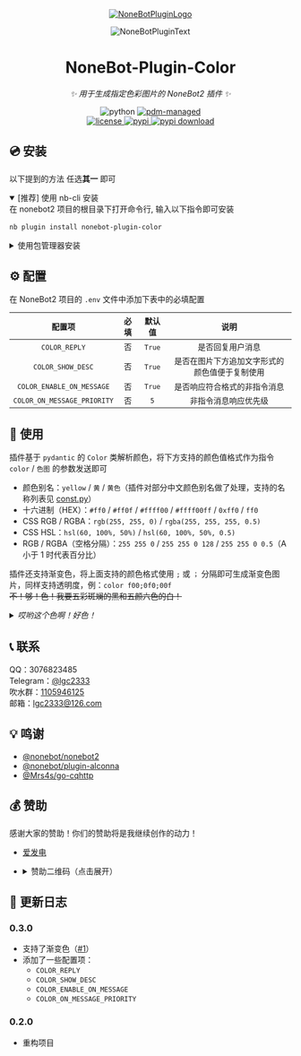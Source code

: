 <!-- markdownlint-disable MD031 MD033 MD036 MD041 -->

<div align="center">

<a href="https://v2.nonebot.dev/store">
  <img src="https://raw.githubusercontent.com/A-kirami/nonebot-plugin-template/resources/nbp_logo.png" width="180" height="180" alt="NoneBotPluginLogo">
</a>

<p>
  <img src="https://raw.githubusercontent.com/A-kirami/nonebot-plugin-template/resources/NoneBotPlugin.svg" width="240" alt="NoneBotPluginText">
</p>

# NoneBot-Plugin-Color

_✨ 用于生成指定色彩图片的 NoneBot2 插件 ✨_

<img src="https://img.shields.io/badge/python-3.8+-blue.svg" alt="python">
<a href="https://pdm.fming.dev">
  <img src="https://img.shields.io/badge/pdm-managed-blueviolet" alt="pdm-managed">
</a>

<br />

<a href="./LICENSE">
  <img src="https://img.shields.io/github/license/monsterxcn/nonebot-plugin-color.svg" alt="license">
</a>
<a href="https://pypi.python.org/pypi/nonebot-plugin-color">
  <img src="https://img.shields.io/pypi/v/nonebot-plugin-color.svg" alt="pypi">
</a>
<a href="https://pypi.python.org/pypi/nonebot-plugin-color">
  <img src="https://img.shields.io/pypi/dm/nonebot-plugin-color" alt="pypi download">
</a>

</div>

## 💿 安装

以下提到的方法 任选**其一** 即可

<details open>
<summary>[推荐] 使用 nb-cli 安装</summary>
在 nonebot2 项目的根目录下打开命令行, 输入以下指令即可安装

```bash
nb plugin install nonebot-plugin-color
```

</details>

<details>
<summary>使用包管理器安装</summary>
在 nonebot2 项目的插件目录下, 打开命令行, 根据你使用的包管理器, 输入相应的安装命令

<details>
<summary>pip</summary>

```bash
pip install nonebot-plugin-color
```

</details>
<details>
<summary>pdm</summary>

```bash
pdm add nonebot-plugin-color
```

</details>
<details>
<summary>poetry</summary>

```bash
poetry add nonebot-plugin-color
```

</details>
<details>
<summary>conda</summary>

```bash
conda install nonebot-plugin-color
```

</details>

打开 nonebot2 项目根目录下的 `pyproject.toml` 文件, 在 `[tool.nonebot]` 部分的 `plugins` 项里追加写入

```toml
[tool.nonebot]
plugins = [
    # ...
    "nonebot_plugin_color"
]
```

</details>

## ⚙️ 配置

在 NoneBot2 项目的 `.env` 文件中添加下表中的必填配置

|           配置项            | 必填 | 默认值 |                      说明                      |
| :-------------------------: | :--: | :----: | :--------------------------------------------: |
|        `COLOR_REPLY`        |  否  | `True` |                是否回复用户消息                |
|      `COLOR_SHOW_DESC`      |  否  | `True` | 是否在图片下方追加文字形式的颜色值便于复制使用 |
|  `COLOR_ENABLE_ON_MESSAGE`  |  否  | `True` |          是否响应符合格式的非指令消息          |
| `COLOR_ON_MESSAGE_PRIORITY` |  否  |  `5`   |              非指令消息响应优先级              |

## 🎉 使用

插件基于 `pydantic` 的 `Color` 类解析颜色，将下方支持的颜色值格式作为指令 `color` / `色图` 的参数发送即可

- 颜色别名：`yellow` / `黄` / `黄色`（插件对部分中文颜色别名做了处理，支持的名称列表见 [const.py](./nonebot_plugin_color/const.py)）
- 十六进制（HEX）：`#ff0` / `#ff0f` / `#ffff00` / `#ffff00ff` / `0xff0` / `ff0`
- CSS RGB / RGBA：`rgb(255, 255, 0)` / `rgba(255, 255, 255, 0.5)`
- CSS HSL：`hsl(60, 100%, 50%)` / `hsl(60, 100%, 50%, 0.5)`
- RGB / RGBA（空格分隔）：`255 255 0` / `255 255 0 128` / `255 255 0 0.5`（A 小于 1 时代表百分比）

插件还支持渐变色，将上面支持的颜色格式使用 `;` 或 `；` 分隔即可生成渐变色图片，同样支持透明度，例：`color f00;0f0;00f`  
~~不！够！色！我要五彩斑斓的黑和五颜六色的白！~~

<details>
<summary><i>哎哟这个色啊！好色！</i></summary>

![色图来咯](https://raw.githubusercontent.com/lgc-NB2Dev/readme/main/color/screenshot.png)  
![色图又来咯](https://raw.githubusercontent.com/lgc-NB2Dev/readme/main/color/screenshot2.png)

</details>

## 📞 联系

QQ：3076823485  
Telegram：[@lgc2333](https://t.me/lgc2333)  
吹水群：[1105946125](https://jq.qq.com/?_wv=1027&k=Z3n1MpEp)  
邮箱：<lgc2333@126.com>

## 💡 鸣谢

- [@nonebot/nonebot2](https://github.com/nonebot/nonebot2/)
- [@nonebot/plugin-alconna](https://github.com/nonebot/plugin-alconna)
- [@Mrs4s/go-cqhttp](https://github.com/Mrs4s/go-cqhttp)

## 💰 赞助

感谢大家的赞助！你们的赞助将是我继续创作的动力！

- [爱发电](https://afdian.net/@lgc2333)
- <details>
    <summary>赞助二维码（点击展开）</summary>

  ![讨饭](https://raw.githubusercontent.com/lgc2333/ShigureBotMenu/master/src/imgs/sponsor.png)

  </details>

## 📝 更新日志

### 0.3.0

- 支持了渐变色（[#1](https://github.com/lgc-NB2Dev/nonebot-plugin-color/issues/1)）
- 添加了一些配置项：
  - `COLOR_REPLY`
  - `COLOR_SHOW_DESC`
  - `COLOR_ENABLE_ON_MESSAGE`
  - `COLOR_ON_MESSAGE_PRIORITY`

### 0.2.0

- 重构项目
